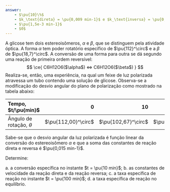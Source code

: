 ```yaml
---
answer:
    - $\pu{10}\%$
    - $k_\text{direta} = \pu{0,009 min-1}$ e $k_\text{inversa} = \pu{0,006 min-1}$
    - $\pu{1,5e-3 min-1}$
    - $0$
---
```


A glicose tem dois estereoisômeros, $\alpha$ e $\beta$, que se distinguem pela atividade óptica. A forma $\alpha$ tem poder rotatório específico de $\pu{112}^\circ$ e a $\beta$ de $\pu{18,7}^\circ$. A conversão de uma forma para outra se dá segundo uma reação de primeira ordem reversível:
$$
    \ce{ C6H12O6($\alpha$) <=> C6H12O6($\beta$) }
$$
Realiza-se, então, uma experiência, na qual um feixe de luz polarizada atravessa um tubo contendo uma solução de glicose. Observa-se a modificação do desvio angular do plano de polarização como mostrado na tabela abaixo:

| Tempo, $t/\pu{min}$         |                 $0$ |                $10$ |              $100$ |           $\infty$ |
| :-------------------------- | ------------------: | ------------------: | -----------------: | -----------------: |
| Ângulo de rotação, $\theta$ | $\pu{112,00}^\circ$ | $\pu{102,67}^\circ$ | $\pu{65,35}^\circ$ | $\pu{56,02}^\circ$ |

Sabe-se que o desvio angular da luz polarizada é função linear da conversão do estereoisômero $\alpha$ e que a soma das constantes de reação direta e reversa é $\pu{0,015 min-1}$.

Determine:

a. a conversão específica no instante $t = \pu{10 min}$;
b. as constantes de velocidade da reação direta e da reação reversa;
c. a taxa específica de reação no instante $t = \pu{100 min}$;
d. a taxa específica de reação no equilíbrio.

